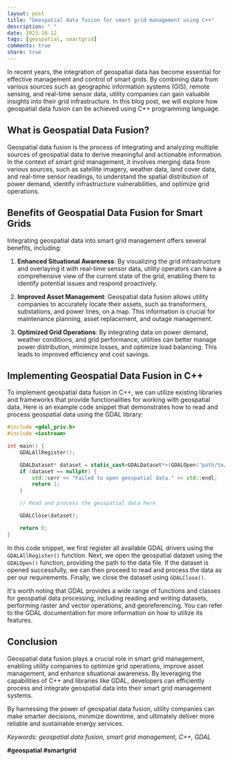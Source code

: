 ```yaml
---
layout: post
title: "Geospatial data fusion for smart grid management using C++"
description: " "
date: 2023-10-12
tags: [geospatial, smartgrid]
comments: true
share: true
---
```


In recent years, the integration of geospatial data has become essential for effective management and control of smart grids. By combining data from various sources such as geographic information systems (GIS), remote sensing, and real-time sensor data, utility companies can gain valuable insights into their grid infrastructure. In this blog post, we will explore how geospatial data fusion can be achieved using C++ programming language.

## What is Geospatial Data Fusion?
Geospatial data fusion is the process of integrating and analyzing multiple sources of geospatial data to derive meaningful and actionable information. In the context of smart grid management, it involves merging data from various sources, such as satellite imagery, weather data, land cover data, and real-time sensor readings, to understand the spatial distribution of power demand, identify infrastructure vulnerabilities, and optimize grid operations.

## Benefits of Geospatial Data Fusion for Smart Grids
Integrating geospatial data into smart grid management offers several benefits, including:

1. **Enhanced Situational Awareness**: By visualizing the grid infrastructure and overlaying it with real-time sensor data, utility operators can have a comprehensive view of the current state of the grid, enabling them to identify potential issues and respond proactively.

2. **Improved Asset Management**: Geospatial data fusion allows utility companies to accurately locate their assets, such as transformers, substations, and power lines, on a map. This information is crucial for maintenance planning, asset replacement, and outage management.

3. **Optimized Grid Operations**: By integrating data on power demand, weather conditions, and grid performance, utilities can better manage power distribution, minimize losses, and optimize load balancing. This leads to improved efficiency and cost savings.

## Implementing Geospatial Data Fusion in C++

To implement geospatial data fusion in C++, we can utilize existing libraries and frameworks that provide functionalities for working with geospatial data. Here is an example code snippet that demonstrates how to read and process geospatial data using the GDAL library:

```cpp
#include <gdal_priv.h>
#include <iostream>

int main() {
    GDALAllRegister();

    GDALDataset* dataset = static_cast<GDALDataset*>(GDALOpen("path/to/geospatial/data.tif", GA_ReadOnly));
    if (dataset == nullptr) {
        std::cerr << "Failed to open geospatial data." << std::endl;
        return 1;
    }

    // Read and process the geospatial data here

    GDALClose(dataset);

    return 0;
}
```

In this code snippet, we first register all available GDAL drivers using the `GDALAllRegister()` function. Next, we open the geospatial dataset using the `GDALOpen()` function, providing the path to the data file. If the dataset is opened successfully, we can then proceed to read and process the data as per our requirements. Finally, we close the dataset using `GDALClose()`.

It's worth noting that GDAL provides a wide range of functions and classes for geospatial data processing, including reading and writing datasets, performing raster and vector operations, and georeferencing. You can refer to the GDAL documentation for more information on how to utilize its features.

## Conclusion

Geospatial data fusion plays a crucial role in smart grid management, enabling utility companies to optimize grid operations, improve asset management, and enhance situational awareness. By leveraging the capabilities of C++ and libraries like GDAL, developers can efficiently process and integrate geospatial data into their smart grid management systems.

By harnessing the power of geospatial data fusion, utility companies can make smarter decisions, minimize downtime, and ultimately deliver more reliable and sustainable energy services.

*Keywords: geospatial data fusion, smart grid management, C++, GDAL*

**#geospatial #smartgrid**